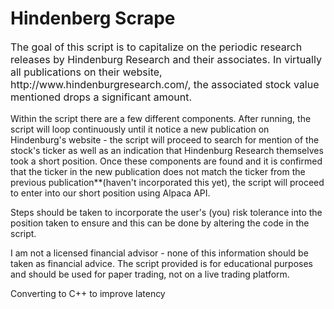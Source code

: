 # Hindenberg Scrape
<p style="font-size: 16px;"> The goal of this script is to capitalize on the periodic research releases by Hindenburg Research and their associates. In virtually all publications on their website, http://www.hindenburgresearch.com/, the associated stock value mentioned drops a  significant amount.

Within the script there are a few different components. After running, the script will loop continuously until it notice a new publication on Hindenburg's website - the script will proceed to search for mention of the stock's ticker as well as an indication that Hindenburg Research themselves took a short position. Once these components are found and it is confirmed that the ticker in the new publication does not match the ticker from the previous publication**(haven't incorporated this yet), the script will proceed to enter into our short position using Alpaca API.

Steps should be taken to incorporate the user's (you) risk tolerance into the position taken to ensure and this can be done by altering the code in the script.

I am not a licensed financial advisor - none of this information should be taken as financial advice. The script provided is for educational purposes and should be used for paper trading, not on a live trading platform.</p>

Converting to C++ to improve latency
